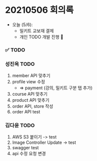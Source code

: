 # 20210506 회의록

- 오늘 (5/6): 
    - 밀키트 교보재 결제
    - 개인 TODO 개발 진행 :punch:

### :white_check_mark: TODO
### 성진옥 TODO
1. member API 맞추기
2. profile view 수정
    - => payment (강의, 밀키트 구분 탭 추가)
3. course API 맞추기
4. product API 맞추기
5. order API, store 작성
6. order API test

### 김다윤 TODO
1. AWS S3 붙이기 -> test
2. Image Controller Update -> test
3. swagger test
4. api 수정 요청 변경